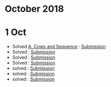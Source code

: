 # October 2018

# 1 Oct

* Solved [A. Cows and Sequence](http://codeforces.com/problemset/problem/283/A) : [Submission](http://codeforces.com/contest/283/submission/43645354)
* Solved []() : [Submission]()
* Solved []() : [Submission]()
* Solved []() : [Submission]()
* solved []() : [Submission]()
* solved []() : [Submission]()
* solved []() : [Submission]()
